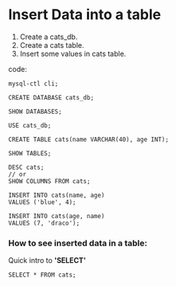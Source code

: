 # Insert Data into a table

1. Create a cats_db.
2. Create a cats table.
3. Insert some values in cats table.

code:

```
mysql-ctl cli;

CREATE DATABASE cats_db;

SHOW DATABASES;

USE cats_db;

CREATE TABLE cats(name VARCHAR(40), age INT);

SHOW TABLES;

DESC cats;
// or
SHOW COLUMNS FROM cats;

INSERT INTO cats(name, age)
VALUES ('blue', 4);

INSERT INTO cats(age, name)
VALUES (7, 'draco');
```

### How to see inserted data in a table:

Quick intro to **'SELECT'**

```
SELECT * FROM cats;
```
